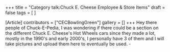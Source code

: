+++
title = "Category talk:Chuck E. Cheese Employee & Store Items"
draft = false
tags = [ ]

[Article]
contributors = ["CECBowlingGreen"]
gallery = []
+++
Hey there people of Chuck-E-Pedia, I was wondering if there could be a section on the different Chuck E. Cheese's Hot Wheels cars since they made a lot, mostly in the 1990's and early 2000's, I personally have 3 of them and I will take pictures and upload them here to eventually be used. -